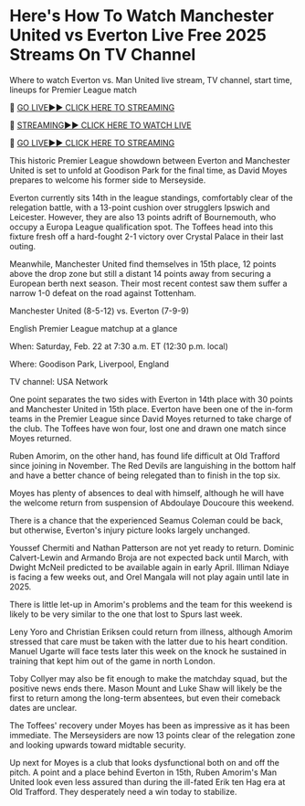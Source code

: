 # Here's How To Watch Manchester United vs Everton Live Free 2025 Streams On TV Channel
Where to watch Everton vs. Man United live stream, TV channel, start time, lineups for Premier League match

🔴 [GO LIVE►► CLICK HERE TO STREAMING](https://jpn-srt.blogspot.com/2025/02/soccer.html)

🔴 [STREAMING►► CLICK HERE TO WATCH LIVE](https://jpn-srt.blogspot.com/2025/02/soccer.html)

🔴 [GO LIVE►► CLICK HERE TO STREAMING](https://jpn-srt.blogspot.com/2025/02/soccer.html)

This historic Premier League showdown between Everton and Manchester United is set to unfold at Goodison Park for the final time, as David Moyes prepares to welcome his former side to Merseyside.

Everton currently sits 14th in the league standings, comfortably clear of the relegation battle, with a 13-point cushion over strugglers Ipswich and Leicester. However, they are also 13 points adrift of Bournemouth, who occupy a Europa League qualification spot. The Toffees head into this fixture fresh off a hard-fought 2-1 victory over Crystal Palace in their last outing.

Meanwhile, Manchester United find themselves in 15th place, 12 points above the drop zone but still a distant 14 points away from securing a European berth next season. Their most recent contest saw them suffer a narrow 1-0 defeat on the road against Tottenham.

Manchester United (8-5-12) vs. Everton (7-9-9)

English Premier League matchup at a glance

When: Saturday, Feb. 22 at 7:30 a.m. ET (12:30 p.m. local)

Where: Goodison Park, Liverpool, England

TV channel: USA Network

One point separates the two sides with Everton in 14th place with 30 points and Manchester United in 15th place. Everton have been one of the in-form teams in the Premier League since David Moyes returned to take charge of the club. The Toffees have won four, lost one and drawn one match since Moyes returned.

Ruben Amorim, on the other hand, has found life difficult at Old Trafford since joining in November. The Red Devils are languishing in the bottom half and have a better chance of being relegated than to finish in the top six.

Moyes has plenty of absences to deal with himself, although he will have the welcome return from suspension of Abdoulaye Doucoure this weekend.

There is a chance that the experienced Seamus Coleman could be back, but otherwise, Everton's injury picture looks largely unchanged.

Youssef Chermiti and Nathan Patterson are not yet ready to return. Dominic Calvert-Lewin and Armando Broja are not expected back until March, with Dwight McNeil predicted to be available again in early April. Illiman Ndiaye is facing a few weeks out, and Orel Mangala will not play again until late in 2025. 

There is little let-up in Amorim's problems and the team for this weekend is likely to be very similar to the one that lost to Spurs last week.

Leny Yoro and Christian Eriksen could return from illness, although Amorim stressed that care must be taken with the latter due to his heart condition. Manuel Ugarte will face tests later this week on the knock he sustained in training that kept him out of the game in north London.

Toby Collyer may also be fit enough to make the matchday squad, but the positive news ends there. Mason Mount and Luke Shaw will likely be the first to return among the long-term absentees, but even their comeback dates are unclear.

The Toffees' recovery under Moyes has been as impressive as it has been immediate. The Merseysiders are now 13 points clear of the relegation zone and looking upwards toward midtable security. 

Up next for Moyes is a club that looks dysfunctional both on and off the pitch. A point and a place behind Everton in 15th, Ruben Amorim's Man United look even less assured than during the ill-fated Erik ten Hag era at Old Trafford. They desperately need a win today to stabilize.
